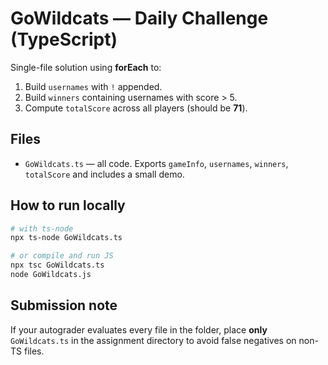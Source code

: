 
# GoWildcats — Daily Challenge (TypeScript)

Single-file solution using **forEach** to:
1) Build `usernames` with `!` appended.
2) Build `winners` containing usernames with score > 5.
3) Compute `totalScore` across all players (should be **71**).

## Files
- `GoWildcats.ts` — all code. Exports `gameInfo`, `usernames`, `winners`, `totalScore` and includes a small demo.

## How to run locally
```bash
# with ts-node
npx ts-node GoWildcats.ts

# or compile and run JS
npx tsc GoWildcats.ts
node GoWildcats.js
```

## Submission note
If your autograder evaluates every file in the folder, place **only** `GoWildcats.ts` in the assignment directory to avoid false negatives on non-TS files.
